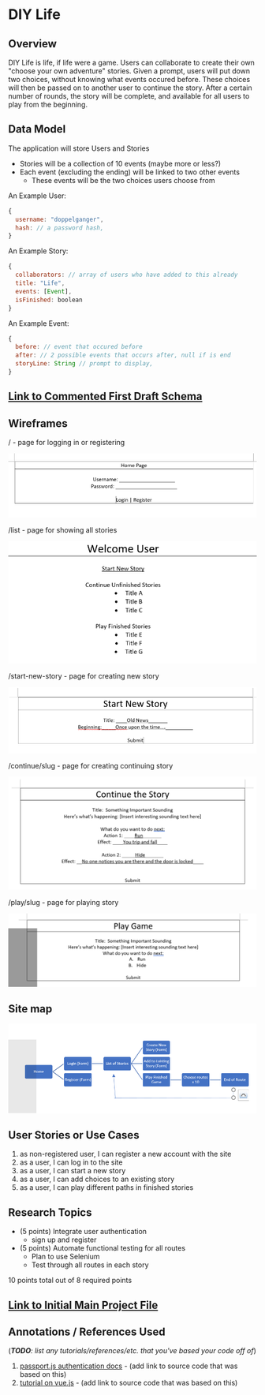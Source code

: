 # DIY Life 

## Overview

DIY Life is life, if life were a game. 
Users can collaborate to create their own "choose your own adventure" stories. Given a prompt, users will put down two choices, without knowing what events occured before. These choices will then be passed on to another user to continue the story.
After a certain number of rounds, the story will be complete, and available for all users to play from the beginning.

## Data Model

The application will store Users and Stories
* Stories will be a collection of 10 events (maybe more or less?)
* Each event (excluding the ending) will be linked to two other events
	* These events will be the two choices users choose from

An Example User:

```javascript
{
  username: "doppelganger",
  hash: // a password hash,
}
```

An Example Story:

```javascript
{
  collaborators: // array of users who have added to this already
  title: "Life",
  events: [Event],
  isFinished: boolean
}
```
An Example Event:

```javascript
{
  before: // event that occured before
  after: // 2 possible events that occurs after, null if is end
  storyLine: String // prompt to display,
}
```


## [Link to Commented First Draft Schema](db.js) 


## Wireframes

/ - page for logging in or registering

![home](documentation/home.png)

/list - page for showing all stories

![list](documentation/list-of-stories.png)

/start-new-story - page for creating new story

![start new story](documentation/start-new-story.png)

/continue/slug - page for creating continuing story

![continue](documentation/continue.png)

/play/slug - page for playing story

![play](documentation/play.png)


## Site map

![site map](documentation/site-map.png)


## User Stories or Use Cases

1. as non-registered user, I can register a new account with the site
2. as a user, I can log in to the site
3. as a user, I can start a new story
4. as a user, I can add choices to an existing story
5. as a user, I can play different paths in finished stories

## Research Topics

* (5 points) Integrate user authentication
	* sign up and register
* (5 points) Automate functional testing for all routes
	* Plan to use Selenium
	* Test through all routes in each story

10 points total out of 8 required points

## [Link to Initial Main Project File](app.js) 


## Annotations / References Used

(___TODO__: list any tutorials/references/etc. that you've based your code off of_)

1. [passport.js authentication docs](http://passportjs.org/docs) - (add link to source code that was based on this)
2. [tutorial on vue.js](https://vuejs.org/v2/guide/) - (add link to source code that was based on this)
